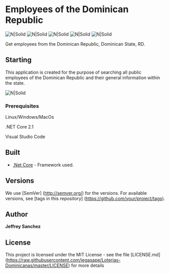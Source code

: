 # Employees of the Dominican Republic

![N|Solid](https://img.shields.io/badge/build-passing-brightgreen.svg) ![N|Solid](https://img.shields.io/badge/.net%20core-%3E%202.1-brightgreen.svg) ![N|Solid](https://img.shields.io/badge/size-1.1%20MB-blue.svg) ![N|Solid](https://img.shields.io/github/license/mashape/apistatus.svg) ![N|Solid](https://img.shields.io/badge/release-v1.2-blue.svg)

Get employees from the Dominican Republic, Dominican State, RD.

## Starting

This application is created for the purpose of searching all public employees of the Dominican Republic and their general information within the state.

![N|Solid](https://user-images.githubusercontent.com/44595343/48740996-9e637d00-ec27-11e8-9e0c-062eeaad5821.png)

### Prerequisites

 Linux/Windows/MacOs
 
.NET Core 2.1

 Visual Studio Code

## Built

* [.Net Core](https://docs.microsoft.com/en-us/dotnet/core/whats-new/dotnet-core-2-1) - Framework used.

## Versions

We use [SemVer] (http://semver.org/) for the versions. For available versions, see [tags in this repository] (https://github.com/your/project/tags).

## Author

**Jeffrey Sanchez**

## License

This project is licensed under the MIT License - see the file [LICENSE.md] (https://raw.githubusercontent.com/jegasape/Loterias-Dominicanas/master/LICENSE) for more details

